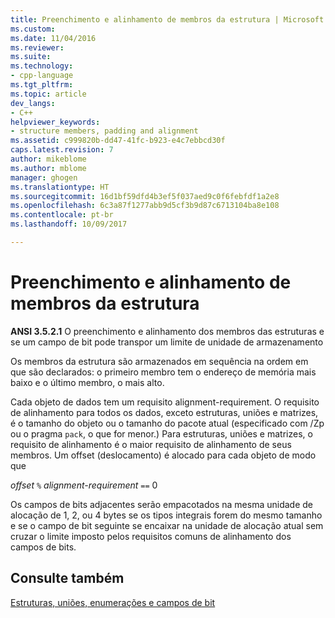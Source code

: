 ```yaml
---
title: Preenchimento e alinhamento de membros da estrutura | Microsoft Docs
ms.custom: 
ms.date: 11/04/2016
ms.reviewer: 
ms.suite: 
ms.technology:
- cpp-language
ms.tgt_pltfrm: 
ms.topic: article
dev_langs:
- C++
helpviewer_keywords:
- structure members, padding and alignment
ms.assetid: c999820b-dd47-41fc-b923-e4c7ebbcd30f
caps.latest.revision: 7
author: mikeblome
ms.author: mblome
manager: ghogen
ms.translationtype: HT
ms.sourcegitcommit: 16d1bf59dfd4b3ef5f037aed9c0f6febfdf1a2e8
ms.openlocfilehash: 6c3a87f1277abb9d5cf3b9d87c6713104ba8e108
ms.contentlocale: pt-br
ms.lasthandoff: 10/09/2017

---
```

# <a name="padding-and-alignment-of-structure-members"></a>Preenchimento e alinhamento de membros da estrutura
**ANSI 3.5.2.1** O preenchimento e alinhamento dos membros das estruturas e se um campo de bit pode transpor um limite de unidade de armazenamento  
  
 Os membros da estrutura são armazenados em sequência na ordem em que são declarados: o primeiro membro tem o endereço de memória mais baixo e o último membro, o mais alto.  
  
 Cada objeto de dados tem um requisito alignment-requirement. O requisito de alinhamento para todos os dados, exceto estruturas, uniões e matrizes, é o tamanho do objeto ou o tamanho do pacote atual (especificado com /Zp ou o pragma `pack`, o que for menor.) Para estruturas, uniões e matrizes, o requisito de alinhamento é o maior requisito de alinhamento de seus membros. Um offset (deslocamento) é alocado para cada objeto de modo que  
  
 *offset*  `%` *alignment-requirement* `==` 0  
  
 Os campos de bits adjacentes serão empacotados na mesma unidade de alocação de 1, 2, ou 4 bytes se os tipos integrais forem do mesmo tamanho e se o campo de bit seguinte se encaixar na unidade de alocação atual sem cruzar o limite imposto pelos requisitos comuns de alinhamento dos campos de bits.  
  
## <a name="see-also"></a>Consulte também  
 [Estruturas, uniões, enumerações e campos de bit](../c-language/structures-unions-enumerations-and-bit-fields.md)
